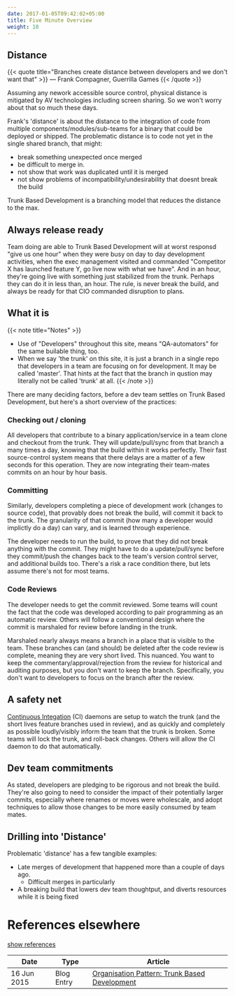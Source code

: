 ```yaml
---
date: 2017-01-05T09:42:02+05:00
title: Five Minute Overview
weight: 10
---
```


## Distance

{{< quote title="Branches create distance between developers and we don't want that" >}}
&mdash; Frank Compagner, Guerrilla Games
{{< /quote >}}

Assuming any nework accessible source control, physical distance is mitigated by AV technologies including 
screen sharing. So we won't worry about that so much these days.

Frank's 'distance' is about the distance to the integration of code from multiple components/modules/sub-teams for a 
binary that could be deployed or shipped. The problematic distance is to code not yet in the single shared branch, 
that might:

* break something unexpected once merged
* be difficult to merge in.
* not show that work was duplicated until it is merged
* not show problems of incompatibility/undesirability that doesnt break the build

Trunk Based Development is a branching model that reduces the distance to the max. 

## Always release ready

Team doing are able to Trunk Based Development will at worst responsd "give us one hour" when they were busy on day to 
day development activities, when the exec management visited and commanded "Competitor X has launched feature Y, go 
live now with what we have". And in an hour, they're going live with something just stabilized from the trunk. Perhaps 
they can do it in less than, an hour. The rule, is never break the build, and always be ready for that CIO commanded
disruption to plans.
 
## What it is

{{< note title="Notes" >}}
* Use of "Developers" throughout this site, means "QA-automators" for the same builable thing, too.
* When we say 'the trunk' on this site, it is just a branch in a single repo that developers in a team are focusing on 
for development. It may be called 'master'. That hints at the fact that the branch in qustion may literally not be 
called 'trunk' at all.
{{< /note >}}

There are many deciding factors, before a dev team settles on Trunk Based Development, but here's a short overview 
of the practices:

### Checking out / cloning

All developers that contribute to a binary application/service in a team clone and checkout from the trunk. They will 
update/pull/sync from that branch a many times a day, knowing that the build within it works perfectly. Their fast 
source-control system means that there delays are a matter of a few seconds for this operation. They are now 
integrating their team-mates commits on an hour by hour basis.

### Committing

Similarly, developers completing a piece of development work (changes to source code), that provably does not 
break the build, will commit it back to the trunk. The granularity of that commit (how many a developer 
would implictly do a day) can vary, and is learned through experience.

The developer needs to run the build, to prove that they did not break anything with the commit. They might have to do 
a update/pull/sync before they commit/push the changes back to the team's version control server, and additional 
builds too. There's a risk a race condition there, but lets assume there's not for most teams.

### Code Reviews

The developer needs to get the commit reviewed. Some teams will count the fact that the code was developed according 
to pair programming as an automatic review. Others will follow a conventional design where the commit is marshaled
for review before landing in the trunk. 

Marshaled nearly always means a branch in a place that is visible to the team. These branches can (and should) be 
deleted after the code review is complete, meaning they are very short lived. This nuanced. You want to keep 
the commentary/approval/rejection from  the review for historical and auditing purposes, but you don't want to 
keep the branch. Specifically, you don't want to developers to focus on the branch after the review.

## A safety net

[Continuous Integation](/continuous-integration/) (CI) daemons are setup to watch the trunk (and the short lives feature 
branches used in review), and as quickly and completely as possible loudly/visibly inform the team that the trunk
 is broken.  Some teams will lock the trunk, and roll-back changes. Others will allow the CI daemon to do that 
 automatically.
 
## Dev team commitments

As stated, developers are pledging to be rigorous and not break the build. They're also going to need to consider 
the impact of their potentially larger commits, especially where renames or moves were wholescale, and adopt techniques
to allow those changes to be more easily consumed by team mates.

## Drilling into 'Distance'

Problematic 'distance' has a few tangible examples:

* Late merges of development that happened more than a couple of days ago.
  * Difficult merges in particularly
* A breaking build that lowers dev team thoughtput, and diverts resources while it is being fixed

# References elsewhere

<a id="showHideRefs" href="javascript:toggleRefs();">show references</a>

Date    | Type  | Article
--------|-------|--------
16 Jun 2015 | Blog Entry | [Organisation Pattern: Trunk Based Development](http://www.alwaysagileconsulting.com/articles/organisation-pattern-trunk-based-development/)


